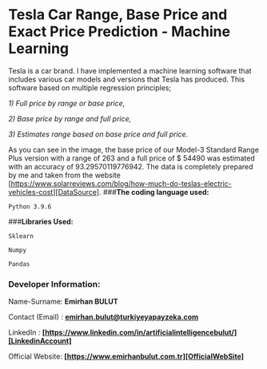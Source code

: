 # **Tesla Car Range, Base Price and Exact Price Prediction - Machine Learning**
Tesla is a car brand. I have implemented a machine learning software that includes various car models and versions that Tesla has produced. This software based on multiple regression principles;

_1) Full price by range or base price,_

_2) Base price by range and full price,_

_3) Estimates range based on base price and full price._

As you can see in the image, the base price of our Model-3 Standard Range Plus version with a range of 263 and a full price of $ 54490 was estimated with an accuracy of 93.29570119776942. The data is completely prepared by me and taken from the website [https://www.solarreviews.com/blog/how-much-do-teslas-electric-vehicles-cost][DataSource].
###**The coding language used:**

`Python 3.9.6`

###**Libraries Used:**

`Sklearn`

`Numpy`

`Pandas`
### **Developer Information:**

Name-Surname: **Emirhan BULUT**

Contact (Email) : **emirhan.bulut@turkiyeyapayzeka.com**

LinkedIn : **[https://www.linkedin.com/in/artificialintelligencebulut/][LinkedinAccount]**

[LinkedinAccount]: https://www.linkedin.com/in/artificialintelligencebulut/

Official Website: **[https://www.emirhanbulut.com.tr][OfficialWebSite]**

[OfficialWebSite]: https://www.emirhanbulut.com.tr

[DataSource]: https://www.solarreviews.com/blog/how-much-do-teslas-electric-vehicles-cost